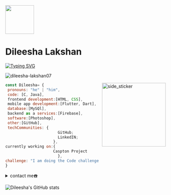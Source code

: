 <img align="center" src="https://img.icons8.com/?size=100&id=cRT8Mq2oGD3Y&format=png&color=000000"  width=90px height="90px"/>
<h1 align="left">Dileesha Lakshan  </h1>


[![Typing SVG](https://readme-typing-svg.herokuapp.com?font=Fira+Code&weight=600&size=23&duration=3000&pause=1000&color=F7F7F7&random=false&width=435&lines=Undergraduate+Student%F0%9F%8E%93;Designer%F0%9F%96%8C;Always++learning+new+things%F0%9F%94%8E)](https://git.io/typing-svg)

<p align="left"> <img src="https://komarev.com/ghpvc/?username=dileesha-lakshan07&label=Profile%20views&color=0e75b6&style=flat" alt="dileesha-lakshan07" /> </p>

<img align="right" width=200px height=200px alt="side_sticker" src="https://media.giphy.com/media/TEnXkcsHrP4YedChhA/giphy.gif" />

 ```javascript
const Dileesha= {
  pronouns: "he" | "him",
  code: [C, Java],
  frontend development:[HTML, CSS],
  mobile app development:[Flutter, Dart],
  database:[MySQl],
  backend as a services:[Firebase],
  software:[Photoshop],
  other:[GitHub],
  techCommunities: {
                        GitHub;
                        LinkedIN;
                      },
 currently working on:{
                      Caspton Project
                        },
 challenge: "I am doing the Code challenge focused on flutter"
}
```

<details>
  <summary> contact me☎️</summary>
<div>
  <samp>
    <h2 align="center">you can reach me by:</h2>
    <p align="center">
      <br/>
      <a href="" target="blank"><img align="center"
         src="https://img.shields.io/badge/linkedin-%231DA1F2.svg?style=for-the-badge&logo=linkedin&logoColor=white"
         height="30"/></a>
      <a href="" target="blank"><img align="center"
         src="https://img.shields.io/badge/facebook-4267B2.svg?style=for-the-badge&logo=facebook&logoColor=white"
         height="30"/></a>
      <a href="" target="blank"><img align="center"
         src="https://img.shields.io/badge/gmail-EA4335.svg?style=for-the-badge&logo=gmail&logoColor=white"
         height="30"/></a>
    </p>
  <p align="center">
      <a href="" target="blank"><img align="center"
         src="https://img.shields.io/badge/instagram-%23E4405F.svg?style=for-the-badge&logo=Instagram&logoColor=white"
         height="30"/></a>
      <a href="" target="blank"><img align="center"
         src="https://img.shields.io/badge/whatsapp-4B7F1.svg?style=for-the-badge&logo=whatsapp&logoColor=white"
         height="30"/></a>
      <a href="" target="blank"><img align="center"
         src="https://img.shields.io/badge/twitter-1DA1F2.svg?style=for-the-badge&logo=twitter&logoColor=white"
         height="30"/></a>
      <br>
    </p>
  </samp>
</div>
</details>

![Dileesha's GitHub stats](https://github-readme-stats.vercel.app/api?username=Dileesha-Lakshan07&includeallcommits=true&show_icons=true&theme=tokyonight)



